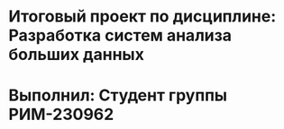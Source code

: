 # Итоговый проект по дисциплине: Разработка систем анализа больших данных
# Выполнил: Студент группы РИМ-230962
